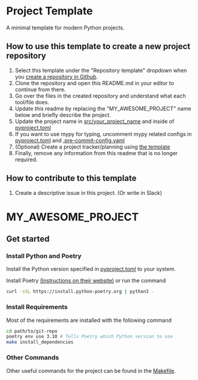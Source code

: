 # Project Template
A minimal template for modern Python projects.

## How to use this template to create a new project repository
1. Select this template under the "Repository template" dropdown when you [create a repository in Github](https://github.com/organizations/modulai/repositories/new).
2. Clone the repository and open this README.md in your editor to continue from there.
2. Go over the files in the created repository and understand what each tool/file does.
3. Update this readme by replacing the "MY_AWESOME_PROJECT" name below and briefly describe the project.
4. Update the project name in [src/your_project_name](src/your_project_name) and inside of [pyproject.toml](pyproject.toml)
5. If you want to use mypy for typing, uncomment mypy related configs in [pyproject.toml](pyproject.toml) and [.pre-commit-config.yaml](.pre-commit-config.yaml)
6. (Optional) Create a project tracker/planning using [the template](https://github.com/orgs/modulai/projects/29)
7. Finally, remove any information from this readme that is no longer required.

## How to contribute to this template
1. Create a descriptive issue in this project. (Or write in Slack)

# MY_AWESOME_PROJECT
## Get started
### Install Python and Poetry
Install the Python version specified in [pyproject.toml](pyproject.toml) to your system.

Install Poetry [(Instructions on their website)](https://python-poetry.org/) or run the command

```bash
curl -sSL https://install.python-poetry.org | python3 -
```

### Install Requirements
Most of the requirements are installed with the following command
```bash
cd path/to/git-repo
poetry env use 3.10 # Tells Poetry which Python version to use
make install_dependencies
```

### Other Commands
Other useful commands for the project can be found in the [Makefile](Makefile).
